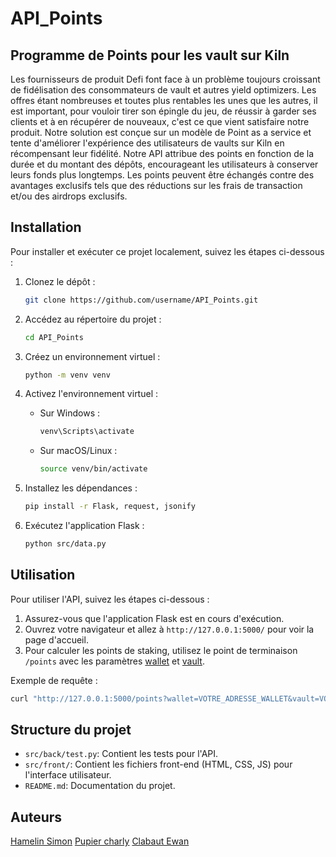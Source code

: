 # API_Points

## Programme de Points pour les vault sur Kiln
Les fournisseurs de produit Defi font face à un problème toujours croissant de fidélisation des consommateurs de vault et autres yield optimizers. Les offres étant nombreuses et toutes plus rentables les unes que les autres, il est important, pour vouloir tirer son épingle du jeu, de réussir à garder ses clients et à en récupérer de nouveaux, c'est ce que vient satisfaire notre produit.
Notre solution est conçue sur un modèle de Point as a service et tente d'améliorer l'expérience des utilisateurs de vaults sur Kiln en récompensant leur fidélité. Notre API attribue des points en fonction de la durée et du montant des dépôts, encourageant les utilisateurs à conserver leurs fonds plus longtemps. Les points peuvent être échangés contre des avantages exclusifs tels que des réductions sur les frais de transaction et/ou des airdrops exclusifs.

## Installation

Pour installer et exécuter ce projet localement, suivez les étapes ci-dessous :

1. Clonez le dépôt :
    ```bash
    git clone https://github.com/username/API_Points.git
    ```

2. Accédez au répertoire du projet :
    ```bash
    cd API_Points
    ```

3. Créez un environnement virtuel :
    ```bash
    python -m venv venv
    ```

4. Activez l'environnement virtuel :
    - Sur Windows :
        ```bash
        venv\Scripts\activate
        ```
    - Sur macOS/Linux :
        ```bash
        source venv/bin/activate
        ```

5. Installez les dépendances :
    ```bash
    pip install -r Flask, request, jsonify
    ```

6. Exécutez l'application Flask :
    ```bash
    python src/data.py
    ```

## Utilisation

Pour utiliser l'API, suivez les étapes ci-dessous :

1. Assurez-vous que l'application Flask est en cours d'exécution.
2. Ouvrez votre navigateur et allez à `http://127.0.0.1:5000/` pour voir la page d'accueil.
3. Pour calculer les points de staking, utilisez le point de terminaison `/points` avec les paramètres [wallet](http://_vscodecontentref_/0) et [vault](http://_vscodecontentref_/1).

Exemple de requête :
```bash
curl "http://127.0.0.1:5000/points?wallet=VOTRE_ADRESSE_WALLET&vault=VOTRE_ADRESSE_VAULT"
```
## Structure du projet

- `src/back/test.py`: Contient les tests pour l'API.
- `src/front/`: Contient les fichiers front-end (HTML, CSS, JS) pour l'interface utilisateur.
- `README.md`: Documentation du projet.
  
## Auteurs

[Hamelin Simon](https://github.com/Simonhamel1)
[Pupier charly](https://github.com/charlyppr/)
[Clabaut Ewan](https://github.com/Clab-ewan)
